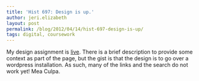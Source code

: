 ```yaml
---
title: 'Hist 697: Design is up.'
author: jeri.elizabeth
layout: post
permalink: /blog/2012/04/14/hist-697-design-is-up/
tags: digital, coursework
---
```

My design assignment is [live][1]. There is a brief description to provide some context as part of the page, but the gist is that the design is to go over a wordpress installation. As such, many of the links and the search do not work yet! Mea Culpa.

 [1]: http://www.jeriwieringa.com/portfolio/design.html